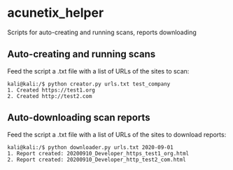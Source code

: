 # acunetix_helper
Scripts for auto-creating and running scans, reports downloading

## Auto-creating and running scans
Feed the script a .txt file with a list of URLs of the sites to scan:
```
kali@kali:/$ python creator.py urls.txt test_company
1. Created https://test1.org
2. Created http://test2.com
```

## Auto-downloading scan reports
Feed the script a .txt file with a list of URLs of the sites to download reports:
```
kali@kali:/$ python downloader.py urls.txt 2020-09-01
1. Report created: 20200910_Developer_https_test1_org.html
2. Report created: 20200910_Developer_http_test2_com.html
```
